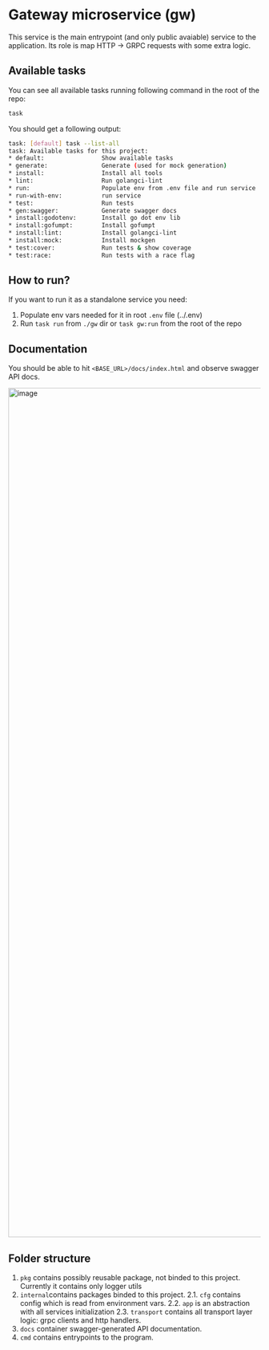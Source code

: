 # Gateway microservice (gw)

This service is the main entrypoint (and only public avaiable) service to the application. Its role is map HTTP -> GRPC requests with some extra logic.

## Available tasks

You can see all available tasks running following command in the root of the repo:

```sh
task
```

You should get a following output:

```sh
task: [default] task --list-all
task: Available tasks for this project:
* default:                Show available tasks
* generate:               Generate (used for mock generation)
* install:                Install all tools
* lint:                   Run golangci-lint
* run:                    Populate env from .env file and run service
* run-with-env:           run service
* test:                   Run tests
* gen:swagger:            Generate swagger docs
* install:godotenv:       Install go dot env lib
* install:gofumpt:        Install gofumpt
* install:lint:           Install golangci-lint
* install:mock:           Install mockgen
* test:cover:             Run tests & show coverage
* test:race:              Run tests with a race flag

```

## How to run?

If you want to run it as a standalone service you need:

1. Populate env vars needed for it in root `.env` file (../.env)
2. Run `task run` from `./gw` dir or `task gw:run` from the root of the repo

## Documentation

You should be able to hit `<BASE_URL>/docs/index.html` and observe swagger API docs.

<img width="1693" alt="image" src="https://github.com/hrvadl/converter/assets/93580374/411b8b23-fc7c-4ab4-8da3-3b1c246196ac">

## Folder structure

1. `pkg` contains possibly reusable package, not binded to this project. Currently it contains only logger utils
2. `internal`contains packages binded to this project.
   2.1. `cfg` contains config which is read from environment vars.
   2.2. `app` is an abstraction with all services initialization
   2.3. `transport` contains all transport layer logic: grpc clients and http handlers.
3. `docs` container swagger-generated API documentation.
4. `cmd` contains entrypoints to the program.
